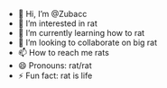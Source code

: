 - 👋 Hi, I’m @Zubacc
- 👀 I’m interested in rat
- 🌱 I’m currently learning how to rat
- 💞️ I’m looking to collaborate on big rat
- 📫 How to reach me rats
- 😄 Pronouns: rat/rat
- ⚡ Fun fact: rat is life

<!---
Zubacc/Zubacc is a ✨ special ✨ repository because its `README.md` (this file) appears on your GitHub profile.
You can click the Preview link to take a look at your changes.
--->
